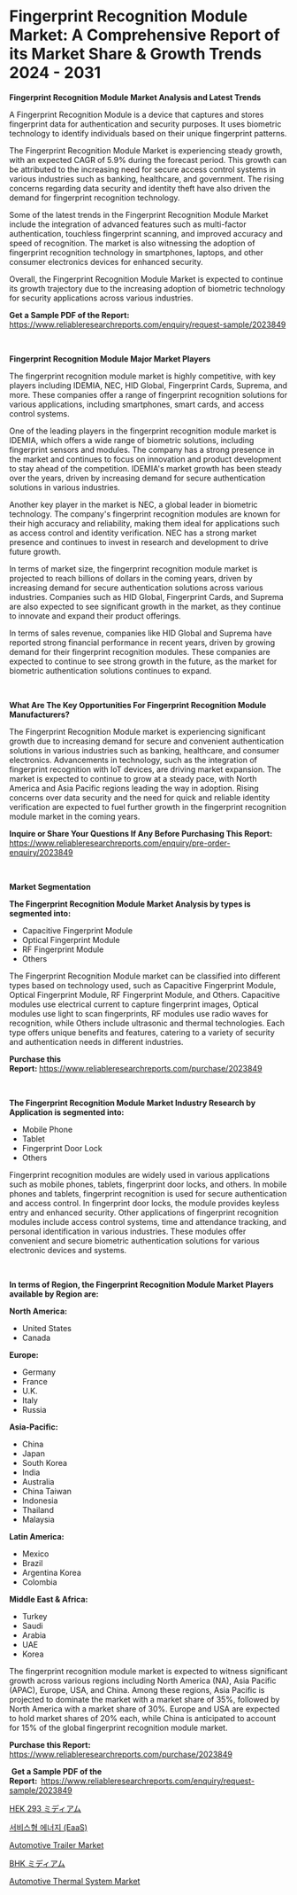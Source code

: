 <p><h1>Fingerprint Recognition Module Market: A Comprehensive Report of its Market Share & Growth Trends 2024 - 2031</h1></p><p><strong>Fingerprint Recognition Module Market Analysis and Latest Trends</strong></p>
<p><p>A Fingerprint Recognition Module is a device that captures and stores fingerprint data for authentication and security purposes. It uses biometric technology to identify individuals based on their unique fingerprint patterns.</p><p>The Fingerprint Recognition Module Market is experiencing steady growth, with an expected CAGR of 5.9% during the forecast period. This growth can be attributed to the increasing need for secure access control systems in various industries such as banking, healthcare, and government. The rising concerns regarding data security and identity theft have also driven the demand for fingerprint recognition technology.</p><p>Some of the latest trends in the Fingerprint Recognition Module Market include the integration of advanced features such as multi-factor authentication, touchless fingerprint scanning, and improved accuracy and speed of recognition. The market is also witnessing the adoption of fingerprint recognition technology in smartphones, laptops, and other consumer electronics devices for enhanced security.</p><p>Overall, the Fingerprint Recognition Module Market is expected to continue its growth trajectory due to the increasing adoption of biometric technology for security applications across various industries.</p></p>
<p><strong>Get a Sample PDF of the Report:&nbsp;</strong> <a href="https://www.reliableresearchreports.com/enquiry/request-sample/2023849">https://www.reliableresearchreports.com/enquiry/request-sample/2023849</a></p>
<p>&nbsp;</p>
<p><strong>Fingerprint Recognition Module Major Market Players</strong></p>
<p><p>The fingerprint recognition module market is highly competitive, with key players including IDEMIA, NEC, HID Global, Fingerprint Cards, Suprema, and more. These companies offer a range of fingerprint recognition solutions for various applications, including smartphones, smart cards, and access control systems.</p><p>One of the leading players in the fingerprint recognition module market is IDEMIA, which offers a wide range of biometric solutions, including fingerprint sensors and modules. The company has a strong presence in the market and continues to focus on innovation and product development to stay ahead of the competition. IDEMIA's market growth has been steady over the years, driven by increasing demand for secure authentication solutions in various industries.</p><p>Another key player in the market is NEC, a global leader in biometric technology. The company's fingerprint recognition modules are known for their high accuracy and reliability, making them ideal for applications such as access control and identity verification. NEC has a strong market presence and continues to invest in research and development to drive future growth.</p><p>In terms of market size, the fingerprint recognition module market is projected to reach billions of dollars in the coming years, driven by increasing demand for secure authentication solutions across various industries. Companies such as HID Global, Fingerprint Cards, and Suprema are also expected to see significant growth in the market, as they continue to innovate and expand their product offerings.</p><p>In terms of sales revenue, companies like HID Global and Suprema have reported strong financial performance in recent years, driven by growing demand for their fingerprint recognition modules. These companies are expected to continue to see strong growth in the future, as the market for biometric authentication solutions continues to expand.</p></p>
<p>&nbsp;</p>
<p><strong>What Are The Key Opportunities For Fingerprint Recognition Module Manufacturers?</strong></p>
<p><p>The Fingerprint Recognition Module market is experiencing significant growth due to increasing demand for secure and convenient authentication solutions in various industries such as banking, healthcare, and consumer electronics. Advancements in technology, such as the integration of fingerprint recognition with IoT devices, are driving market expansion. The market is expected to continue to grow at a steady pace, with North America and Asia Pacific regions leading the way in adoption. Rising concerns over data security and the need for quick and reliable identity verification are expected to fuel further growth in the fingerprint recognition module market in the coming years.</p></p>
<p><strong>Inquire or Share Your Questions If Any Before Purchasing This Report:</strong> <a href="https://www.reliableresearchreports.com/enquiry/pre-order-enquiry/2023849">https://www.reliableresearchreports.com/enquiry/pre-order-enquiry/2023849</a></p>
<p>&nbsp;</p>
<p><strong>Market Segmentation</strong></p>
<p><strong>The Fingerprint Recognition Module Market Analysis by types is segmented into:</strong></p>
<p><ul><li>Capacitive Fingerprint Module</li><li>Optical Fingerprint Module</li><li>RF Fingerprint Module</li><li>Others</li></ul></p>
<p><p>The Fingerprint Recognition Module market can be classified into different types based on technology used, such as Capacitive Fingerprint Module, Optical Fingerprint Module, RF Fingerprint Module, and Others. Capacitive modules use electrical current to capture fingerprint images, Optical modules use light to scan fingerprints, RF modules use radio waves for recognition, while Others include ultrasonic and thermal technologies. Each type offers unique benefits and features, catering to a variety of security and authentication needs in different industries.</p></p>
<p><strong>Purchase this Report:&nbsp;</strong><a href="https://www.reliableresearchreports.com/purchase/2023849">https://www.reliableresearchreports.com/purchase/2023849</a></p>
<p>&nbsp;</p>
<p><strong>The Fingerprint Recognition Module Market Industry Research by Application is segmented into:</strong></p>
<p><ul><li>Mobile Phone</li><li>Tablet</li><li>Fingerprint Door Lock</li><li>Others</li></ul></p>
<p><p>Fingerprint recognition modules are widely used in various applications such as mobile phones, tablets, fingerprint door locks, and others. In mobile phones and tablets, fingerprint recognition is used for secure authentication and access control. In fingerprint door locks, the module provides keyless entry and enhanced security. Other applications of fingerprint recognition modules include access control systems, time and attendance tracking, and personal identification in various industries. These modules offer convenient and secure biometric authentication solutions for various electronic devices and systems.</p></p>
<p>&nbsp;</p>
<p><strong>In terms of Region, the Fingerprint Recognition Module Market Players available by Region are:</strong></p>
<p>
    <p> <strong> North America: </strong>
        <ul>
            <li>United States</li>
            <li>Canada</li>
        </ul>
        </p> 
    <p> <strong> Europe: </strong>
        <ul>
            <li>Germany</li>
            <li>France</li>
            <li>U.K.</li>
            <li>Italy</li>
            <li>Russia</li>
        </ul>
        </p> 
    <p> <strong> Asia-Pacific: </strong>
        <ul>
            <li>China</li>
            <li>Japan</li>
            <li>South Korea</li>
            <li>India</li>
            <li>Australia</li>
            <li>China Taiwan</li>
            <li>Indonesia</li>
            <li>Thailand</li>
            <li>Malaysia</li>
        </ul>
        </p> 
    <p> <strong> Latin America: </strong>
        <ul>
            <li>Mexico</li>
            <li>Brazil</li>
            <li>Argentina Korea</li>
            <li>Colombia</li>
        </ul>
        </p> 
    <p> <strong> Middle East & Africa: </strong>
        <ul>
            <li>Turkey</li>
            <li>Saudi</li>
            <li>Arabia</li>
            <li>UAE</li>
            <li>Korea</li>
        </ul>
    </p>
    </p>
<p><p>The fingerprint recognition module market is expected to witness significant growth across various regions including North America (NA), Asia Pacific (APAC), Europe, USA, and China. Among these regions, Asia Pacific is projected to dominate the market with a market share of 35%, followed by North America with a market share of 30%. Europe and USA are expected to hold market shares of 20% each, while China is anticipated to account for 15% of the global fingerprint recognition module market.</p></p>
<p><strong>Purchase this Report: </strong><a href="https://www.reliableresearchreports.com/purchase/2023849">https://www.reliableresearchreports.com/purchase/2023849</a></p>
<p>&nbsp;<strong>Get a Sample PDF of the Report:&nbsp;&nbsp;</strong><a href="https://www.reliableresearchreports.com/enquiry/request-sample/2023849">https://www.reliableresearchreports.com/enquiry/request-sample/2023849</a></p>
<p><strong></strong></p>
<p><p><a href="https://github.com/vlcostes/Market-Research-Report-List-1/blob/main/710222612376.md">HEK 293 ミディアム</a></p><p><a href="https://medium.com/@codinchelcea2022/%EC%97%90%EB%84%88%EC%A7%80-%EC%84%9C%EB%B9%84%EC%8A%A4-eaas-%EC%8B%9C%EC%9E%A5-%EA%B7%9C%EB%AA%A8%EC%99%80-%EC%8B%9C%EC%9E%A5-%EB%8F%99%ED%96%A5-%EC%A0%84%EB%B0%98%EC%A0%81%EC%9D%B8-%EC%82%B0%EC%97%85-%EA%B0%9C%EC%9A%94-2024%EB%85%84%EB%B6%80%ED%84%B0-2031%EB%85%84-c6b595c47f38">서비스형 에너지 (EaaS)</a></p><p><a href="https://issuu.com/reportprime-2/docs/automotive-trailer-market-size-2030.pptx">Automotive Trailer Market</a></p><p><a href="https://github.com/EstaSprer20231/Market-Research-Report-List-1/blob/main/588971812377.md">BHK ミディアム</a></p><p><a href="https://issuu.com/reportprime-2/docs/automotive-thermal-system-market-size-2030.pptx">Automotive Thermal System Market</a></p></p>